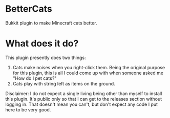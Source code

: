 # BetterCats

Bukkit plugin to make Minecraft cats better.

# What does it do?

This plugin presently does two things:

1. Cats make noises when you right-click them. Being the original purpose for this plugin, this is all I could come up with when someone asked me "How do I pet cats?"
2. Cats play with string left as items on the ground.


Disclaimer: I do not expect a single living being other than myself to install this plugin. It's public only so that I can get to the releases section without logging in. That doesn't mean you can't, but don't expect any code I put here to be very good.
